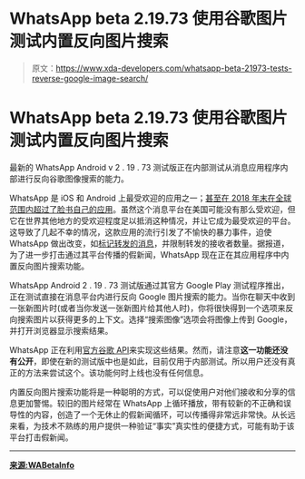 # WhatsApp beta 2.19.73 使用谷歌图片测试内置反向图片搜索

> 原文：<https://www.xda-developers.com/whatsapp-beta-21973-tests-reverse-google-image-search/>

# WhatsApp beta 2.19.73 使用谷歌图片测试内置反向图片搜索

最新的 WhatsApp Android v 2 . 19 . 73 测试版正在内部测试从消息应用程序内部进行反向谷歌图像搜索的能力。

WhatsApp 是 iOS 和 Android 上最受欢迎的应用之一；[甚至在 2018 年末在全球范围内超过了脸书自己的应用](https://venturebeat.com/2019/01/16/app-annie-whatsapp-is-now-facebooks-most-popular-app/)。虽然这个消息平台在美国可能没有那么受欢迎，但它在世界其他地方的受欢迎程度足以抵消这种情况，并让它成为最受欢迎的平台。这导致了几起不幸的情况，这款应用的流行引发了不愉快的暴力事件，迫使 WhatsApp 做出改变，如[标记转发的消息](https://www.xda-developers.com/whatsapp-label-forwards-fake-news-india/)，并限制转发的接收者数量。据报道，为了进一步打击通过其平台传播的假新闻，WhatsApp 现在正在其应用程序中内置反向图片搜索功能。

WhatsApp Android 2 . 19 . 73 测试版通过其官方 Google Play 测试程序推出，正在测试直接在消息平台内进行反向 Google 图片搜索的能力。当你在聊天中收到一张新图片时(或者当你发送一张新图片给其他人时)，你将很快得到一个选项来反向搜索图片以获得更多的上下文。选择“搜索图像”选项会将图像上传到 Google，并打开浏览器显示搜索结果。

WhatsApp 正在利用[官方谷歌 API](https://developers.google.com/custom-search/)来实现这些结果。然而，请注意**这一功能还没有公开**，即使在新的测试版中也是如此，目前仅用于内部测试。所以用户还没有真正的方法来尝试这个。该功能何时上线也没有任何信息。

内置反向图片搜索功能将是一种聪明的方式，可以促使用户对他们接收和分享的信息更加警惕。较旧的图片经常在 WhatsApp 上循环播放，带有较新的不正确和误导性的内容，创造了一个无休止的假新闻循环，可以传播得非常远非常快。从长远来看，为技术不熟练的用户提供一种验证“事实”真实性的便捷方式，可能有助于该平台打击假新闻。

* * *

[**来源:WABetaInfo**](https://wabetainfo.com/whatsapp-beta-for-android-2-19-73-whats-new/)